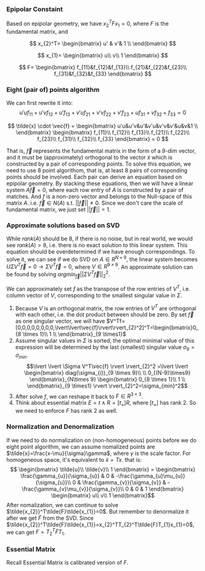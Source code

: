 ### Epipolar Constaint
Based on epipolar geometry, we have $x_{2}^TFx_{1}=0$, where $F$ is the fundamental matrix, and 

$$
x_{2}^T=
\begin{bmatrix}
u' & v'& 1 \\
\end{bmatrix}
$$

$$
x_{1}=
\begin{bmatrix}
u\\
v\\
1
\end{bmatrix}
$$

$$
F=
\begin{bmatrix}
f_{11}&f_{12}&f_{13}\\
f_{21}&f_{22}&f_{23}\\
f_{31}&f_{32}&f_{33}
\end{bmatrix}
$$


### Eight (pair of) points algorithm
We can first rewrite it into:
$$u'uf_{11}+u'vf_{12}+u'f_{13}+v'uf_{21}+v'vf_{22}+v'f_{23}+uf_{31}+vf_{32}+f_{33}=0$$

$$
\tilde{x} \cdot \vec{f} =
\begin{bmatrix}
u'u&u'v&u'&v'u&v'v&v'&u&v&1 \\
\end{bmatrix}
\begin{bmatrix}
f_{11}\\
f_{12}\\
f_{13}\\
f_{21}\\
f_{22}\\
f_{23}\\
f_{31}\\
f_{32}\\
f_{33}
\end{bmatrix} = 0
$$

That is, $\vec{f}$ represents the fundamental matrix in the form of a 9-dim vector, and it must be (approximately) orthogonal to the vector $\tilde{x}$ which is constructed by a pair of corresponding points. 
To solve this equation, we need to use 8 point algorithom, that is, at least 8 pairs of corresponding points should be involved. Each pair can derive an equation based on epipolar geometry. By stacking these equations, then we will have a linear system $A\vec{f}=0$, where each row entry of $A$ is constructed by a pair of matches. And $f$ is a non-zero vector and belongs to the Null-space of this matrix $A$. i.e. $\vec{f} \in N(A)$ s.t. $\lvert \lvert \vec{f} \rvert \rvert\neq 0$. Since we don't care the scale of fundamental matrix, we just set $\lvert \lvert \vec{f} \rvert \rvert=1$.

### Approximate solutions based on SVD
While $rank(A)$ should be 8, if there is no noise, but in real world, we would see $rank(A)>8$, i.e. there is no exact solution to this linear system.
This equation should be overdetermined if we have enough correspondings. To solve it, we can see if we do SVD on $A \in R^{N\times9}$, the linear system becomes $U\Sigma V^T\vec{f}=0 \to \Sigma V^T\vec{f}=0$, where $V \in R^{9 \times 9}$. An approximate solution can be found by solving $argmin_{\vec{f}}\lvert \lvert \Sigma V^T\vec{f} \rvert \rvert_{2}^2$.

We can approximately set $f$ as the transpose of the row entries of $V^T$, i.e. column vector of $V$, corresponding to the smallest singular value in $\Sigma$. 
1. Because $V$ is an orthogonal matrix, the row entries of $V^T$ are orthogonal with each other, i.e. the dot product between should be zero. By set $\vec{f}$ as one singular vector, we will have $V^Tf=[0,0,0,0,0,0,0,0,\lvert\lvert\vec{f}\rvert\rvert_{2}^2]^T=\begin{bmatrix}0_{8 \times 1}\\ 1 \\ \end{bmatrix}_{9 \times1}$
2. Assume singular values in $\Sigma$ is sorted, the optimal minimal value of this expression will be determined by the last (smallest) singular value $\sigma_{9}=\sigma_{min}$. 
$$\lvert \lvert \Sigma V^T\vec{f} \rvert  \rvert_{2}^2 =\lvert \lvert  \begin{bmatrix}
diag(\sigma_{i})_{9 \times 9}\\  \\
0_{(N-9)\times9}
\end{bmatrix}_{N\times 9}
\begin{bmatrix}
0_{8 \times 1}\\ 
1 \\ 
\end{bmatrix}_{9 \times1} \rvert  \rvert_{2}^2=\sigma_{min}^2$$
3. After solve $f$, we can reshape it back to $F\in R^{3 \times3}$.
4. Think about essential matrix $E=t\wedge R=[t_{\times}]R$, where $[t_{\times}]$ has rank 2. So we need to enforce $F$ has rank 2 as well.

### Normalization and Denormalization
If we need to do normalization on (non-homogeneous) points before we do eight point algorithm, we can assume nomalized points are $\tilde{x}=\frac{x-\mu}{\sigma}\gamma$, where $\gamma$ is the scale factor.
For homogeneous space, it's equivalent to $\tilde{x}=Tx$. that is:
$$
\begin{bmatrix}
\tilde{u}\\ 
\tilde{v}\\ 
1
\end{bmatrix} = 
\begin{bmatrix}
\frac{\gamma_{u}}{\sigma_{u}} & 0 & -\frac{\gamma_{u}\mu_{u}}{\sigma_{u}}\\ 
0 & \frac{\gamma_{v}}{\sigma_{v}} & -\frac{\gamma_{v}\mu_{v}}{\sigma_{v}}\\ 
0 & 0 & 1
\end{bmatrix}
\begin{bmatrix}
u\\ 
v\\ 
1
\end{bmatrix}$$
After nomalization, we can continue to solve $\tilde{x_{2}}^T\tilde{F}\tilde{x_{1}}=0$. But remember to denormalize it after we get $\tilde{F}$ from the SVD. Since $\tilde{x_{2}}^T\tilde{F}\tilde{x_{1}}=x_{2}^TT_{2}^T\tilde{F}T_{1}x_{1}=0$, we can get $F=T_{2}^T\tilde{F}T_{1}$.

### Essential Matrix
Recall Essential Matrix is calibrated version of $F$.
